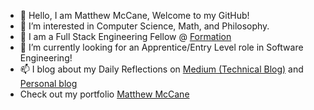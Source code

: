 
- 👋 Hello, I am Matthew McCane, Welcome to my GitHub!
- 👀 I’m interested in Computer Science, Math, and Philosophy.
- 🌱 I am a Full Stack Engineering Fellow @ [Formation](https://formation.dev)
- 💞️ I’m currently looking for an Apprentice/Entry Level role in Software Engineering!
- 📫 I blog about my Daily Reflections on [Medium (Technical Blog)](https://medium.com/@DakuwoN)  and [Personal blog](https://matthewmccane.blogspot.com)
- Check out my portfolio [Matthew McCane](https://dakuwon.github.io) 




